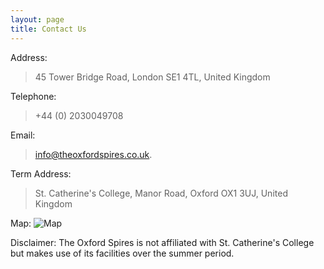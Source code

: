 ```yaml
---
layout: page
title: Contact Us
---
```


Address:
> 45 Tower Bridge Road, London SE1 4TL, United Kingdom

Telephone:
> +44 (0) 2030049708

Email:
> [info@theoxfordspires.co.uk](info@theoxfordspires.co.uk).

Term Address:
> St. Catherine's College, Manor Road, Oxford OX1 3UJ, United Kingdom

Map:
![Map](http://kosrae.stcatz.ox.ac.uk/modules/ckeditor/ckfinder/userfiles/files/Col_02A3_1080.jpg)


<p class="message">
Disclaimer: The Oxford Spires is not affiliated with St. Catherine's College but makes use of its facilities over the summer period.
</p>
